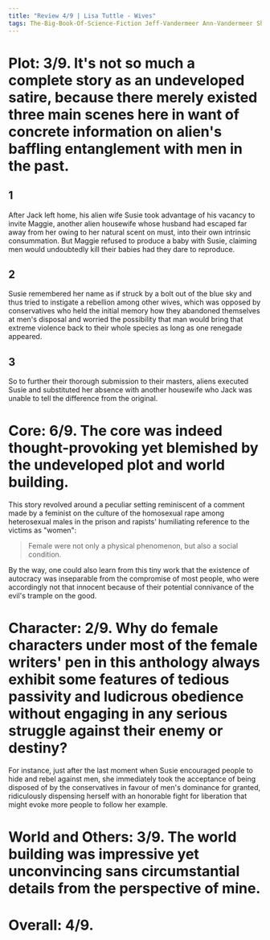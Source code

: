 ```yaml
---
title: "Review 4/9 | Lisa Tuttle - Wives"
tags: The-Big-Book-Of-Science-Fiction Jeff-Vandermeer Ann-Vandermeer Short-Story Novelette Science-Fiction 1952- 1976
---
```




# Plot: 3/9. It's not so much a complete story as an undeveloped satire, because there merely existed three main scenes here in want of concrete information on alien's baffling entanglement with men in the past.
## 1
After Jack left home, his alien wife Susie took advantage of his vacancy to invite Maggie, another alien housewife whose husband had escaped far away from her owing to her natural scent on must, into their own intrinsic consummation. But Maggie refused to produce a baby with Susie, claiming men would undoubtedly kill their babies had they dare to reproduce.

## 2
Susie remembered her name as if struck by a bolt out of the blue sky and thus tried to instigate a rebellion among other wives, which was opposed by conservatives who held the initial memory how they abandoned themselves at men's disposal and worried the possibility that man would bring that extreme violence back to their whole species as long as one renegade appeared. 

## 3
So to further their thorough submission to their masters, aliens executed Susie and substituted her absence with another housewife who Jack was unable to tell the difference from the original.



# Core: 6/9. The core was indeed thought-provoking yet blemished by the undeveloped plot and world building.
This story revolved around a peculiar setting reminiscent of a comment made by a feminist on the culture of the homosexual rape among heterosexual males in the prison and rapists' humiliating reference to the victims as "women":
> Female were not only a physical phenomenon, but also a social condition.

By the way, one could also learn from this tiny work that the existence of autocracy was inseparable from the compromise of most people, who were accordingly not that innocent because of their potential connivance of the evil's trample on the good.



# Character: 2/9. Why do female characters under most of the female writers' pen in this anthology always exhibit some features of tedious passivity and ludicrous obedience without engaging in any serious struggle against their enemy or destiny?
For instance, just after the last moment when Susie encouraged people to hide and rebel against men, she immediately took the acceptance of being disposed of by the conservatives in favour of men's dominance for granted, ridiculously dispensing herself with an honorable fight for liberation that might evoke more people to follow her example.



# World and Others: 3/9. The world building was impressive yet unconvincing sans circumstantial details from the perspective of mine.



# Overall: 4/9. 



